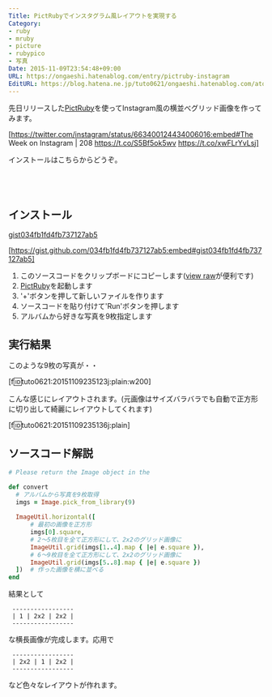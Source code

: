 ```yaml
---
Title: PictRubyでインスタグラム風レイアウトを実現する
Category:
- ruby
- mruby
- picture
- rubypico
- 写真
Date: 2015-11-09T23:54:48+09:00
URL: https://ongaeshi.hatenablog.com/entry/pictruby-instagram
EditURL: https://blog.hatena.ne.jp/tuto0621/ongaeshi.hatenablog.com/atom/entry/6653458415127538602
---
```


先日リリースした[PictRuby](http://ongaeshi.hatenablog.com/entry/release-pictruby)を使ってInstagram風の横並べグリッド画像を作ってみます。

[https://twitter.com/instagram/status/663400124434006016:embed#The Week on Instagram | 208 https://t.co/S5Bf5ok5wv https://t.co/xwFLrYvLsj]

インストールはこちらからどうぞ。

<p><a href="https://itunes.apple.com/WebObjects/MZStore.woa/wa/viewSoftware?id=1042498865&amp;mt=8" target="itunes_store" style="display:inline-block;overflow:hidden;background:url(https://linkmaker.itunes.apple.com/htmlResources/assets/en_us//images/web/linkmaker/badge_appstore-lrg.png) no-repeat;width:135px;height:40px;@media only screen{background-image:url(https://linkmaker.itunes.apple.com/htmlResources/assets/en_us//images/web/linkmaker/badge_appstore-lrg.svg);}"></a></p>

## インストール

[gist034fb1fd4fb737127ab5](https://gist.github.com/034fb1fd4fb737127ab5)

[https://gist.github.com/034fb1fd4fb737127ab5:embed#gist034fb1fd4fb737127ab5]

1. このソースコードをクリップボードにコピーします([view raw](https://gist.githubusercontent.com/ongaeshi/034fb1fd4fb737127ab5/raw/04910aeaa93fc8bdcc5c8e46197fbdaa4b2ab7b9/instagram.rb)が便利です)
2. [PictRuby](https://itunes.apple.com/WebObjects/MZStore.woa/wa/viewSoftware?id=1042498865&amp;mt=8)を起動します
3. '+'ボタンを押して新しいファイルを作ります
3. ソースコードを貼り付けて'Run'ボタンを押します
4. アルバムから好きな写真を9枚指定します

## 実行結果

このような9枚の写真が・・

[f:id:tuto0621:20151109235123j:plain:w200]

こんな感じにレイアウトされます。(元画像はサイズバラバラでも自動で正方形に切り出して綺麗にレイアウトしてくれます)

[f:id:tuto0621:20151109235136j:plain]

## ソースコード解説

```ruby
# Please return the Image object in the

def convert
  # アルバムから写真を9枚取得
  imgs = Image.pick_from_library(9)   
  
  ImageUtil.horizontal([
      # 最初の画像を正方形                               
      imgs[0].square,                     
      # 2〜5枚目を全て正方形にして、2x2のグリッド画像に       
      ImageUtil.grid(imgs[1..4].map { |e| e.square }),  
      # 6〜9枚目を全て正方形にして、2x2のグリッド画像に       
      ImageUtil.grid(imgs[5..8].map { |e| e.square })
  ])  # 作った画像を横に並べる
end
```

結果として

```
 -----------------
 | 1 | 2x2 | 2x2 |
 -----------------
```

な横長画像が完成します。応用で

```
 -----------------
 | 2x2 | 1 | 2x2 |
 -----------------
```

など色々なレイアウトが作れます。
